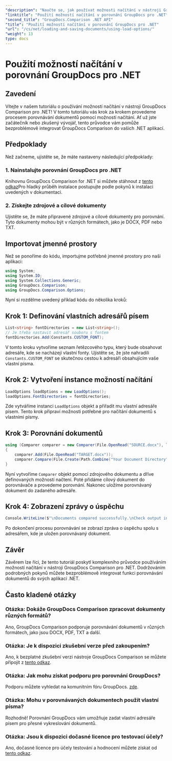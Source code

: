 ```yaml
---
"description": "Naučte se, jak používat možnosti načítání v nástroji GroupDocs Comparison pro .NET k bezproblémovému porovnávání dokumentů s vlastními fonty."
"linktitle": "Použití možností načítání v porovnání GroupDocs pro .NET"
"second_title": "GroupDocs.Comparison .NET API"
"title": "Použití možností načítání v porovnání GroupDocs pro .NET"
"url": "/cs/net/loading-and-saving-documents/using-load-options/"
"weight": 13
type: docs
---
```

# Použití možností načítání v porovnání GroupDocs pro .NET

## Zavedení
Vítejte v našem tutoriálu o používání možností načítání v nástroji GroupDocs Comparison pro .NET! V tomto tutoriálu vás krok za krokem provedeme procesem porovnávání dokumentů pomocí možností načítání. Ať už jste začátečník nebo zkušený vývojář, tento průvodce vám pomůže bezproblémově integrovat GroupDocs Comparison do vašich .NET aplikací.
## Předpoklady
Než začneme, ujistěte se, že máte nastaveny následující předpoklady:
### 1. Nainstalujte porovnání GroupDocs pro .NET
Knihovnu GroupDocs Comparison for .NET si můžete stáhnout z [tento odkaz](https://releases.groupdocs.com/comparison/net/)Pro hladký průběh instalace postupujte podle pokynů k instalaci uvedených v dokumentaci.
### 2. Získejte zdrojové a cílové dokumenty
Ujistěte se, že máte připravené zdrojové a cílové dokumenty pro porovnání. Tyto dokumenty mohou být v různých formátech, jako je DOCX, PDF nebo TXT.
## Importovat jmenné prostory
Než se ponoříme do kódu, importujme potřebné jmenné prostory pro naši aplikaci:
```csharp
using System;
using System.IO;
using System.Collections.Generic;
using GroupDocs.Comparison;
using GroupDocs.Comparison.Options;
```
Nyní si rozdělme uvedený příklad kódu do několika kroků:
## Krok 1: Definování vlastních adresářů písem
```csharp
List<string> fontDirectories = new List<string>();
// Je třeba nastavit adresář souboru s fontem
fontDirectories.Add(Constants.CUSTOM_FONT);
```
V tomto kroku vytvoříme seznam řetězcového typu, který bude obsahovat adresáře, kde se nacházejí vlastní fonty. Ujistěte se, že jste nahradili `Constants.CUSTOM_FONT` se skutečnou cestou k adresáři obsahujícím vaše vlastní písma.
## Krok 2: Vytvoření instance možností načítání
```csharp
LoadOptions loadOptions = new LoadOptions();
loadOptions.FontDirectories = fontDirectories;
```
Zde vytváříme instanci `LoadOptions` objekt a přiřadit mu vlastní adresáře písem. Tento krok připraví možnosti potřebné pro načítání dokumentů s vlastními písmy.
## Krok 3: Porovnání dokumentů
```csharp
using (Comparer comparer = new Comparer(File.OpenRead("SOURCE.docx"), loadOptions))
{
    comparer.Add(File.OpenRead("TARGET.docx"));
    comparer.Compare(File.Create(Path.Combine("Your Document Directory", "RESULT.docx")));
}
```
Nyní vytvoříme `Comparer` objekt pomocí zdrojového dokumentu a dříve definovaných možností načtení. Poté přidáme cílový dokument do porovnávače a provedeme porovnání. Nakonec uložíme porovnávaný dokument do zadaného adresáře.
## Krok 4: Zobrazení zprávy o úspěchu
```csharp
Console.WriteLine($"\nDocuments compared successfully.\nCheck output in {Directory.GetCurrentDirectory()}.");
```
Po dokončení procesu porovnávání se zobrazí zpráva o úspěchu spolu s adresářem, kde je uložen porovnávaný dokument.
## Závěr
Závěrem lze říci, že tento tutoriál poskytl komplexního průvodce používáním možností načítání v nástroji GroupDocs Comparison pro .NET. Dodržováním podrobných pokynů můžete bezproblémově integrovat funkci porovnávání dokumentů do svých aplikací .NET.
## Často kladené otázky
### Otázka: Dokáže GroupDocs Comparison zpracovat dokumenty různých formátů?
Ano, GroupDocs Comparison podporuje porovnávání dokumentů v různých formátech, jako jsou DOCX, PDF, TXT a další.
### Otázka: Je k dispozici zkušební verze před zakoupením?
Ano, k bezplatné zkušební verzi nástroje GroupDocs Comparison se můžete připojit z [tento odkaz](https://releases.groupdocs.com/).
### Otázka: Jak mohu získat podporu pro porovnání GroupDocs?
Podporu můžete vyhledat na komunitním fóru GroupDocs. [zde](https://forum.groupdocs.com/c/comparison/12).
### Otázka: Mohu v porovnávaných dokumentech použít vlastní písma?
Rozhodně! Porovnání GroupDocs vám umožňuje zadat vlastní adresáře písem pro přesné vykreslování dokumentů.
### Otázka: Jsou k dispozici dočasné licence pro testovací účely?
Ano, dočasné licence pro účely testování a hodnocení můžete získat od [tento odkaz](https://purchase.groupdocs.com/temporary-license/).